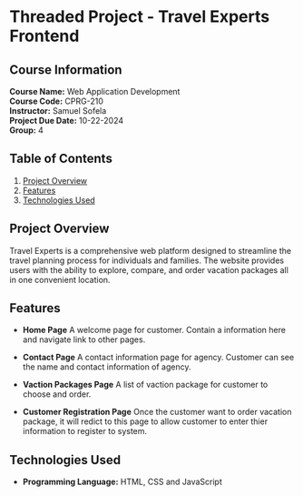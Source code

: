 # Threaded Project - Travel Experts Frontend

## Course Information

**Course Name:** Web Application Development  
**Course Code:** CPRG-210  
**Instructor:** Samuel Sofela  
**Project Due Date:** 10-22-2024  
**Group:** 4

## Table of Contents

1. [Project Overview](#project-overview)
2. [Features](#features)
3. [Technologies Used](#technologies-used)

## Project Overview

Travel Experts is a comprehensive web platform designed to streamline the travel planning process for individuals and families. The website provides users with the ability to explore, compare, and order vacation packages all in one convenient location.

## Features

- **Home Page** A welcome page for customer. Contain a information here and navigate link to other pages.

- **Contact Page** A contact information page for agency. Customer can see the name and contact information of agency.

- **Vaction Packages Page** A list of vaction package for customer to choose and order.

- **Customer Registration Page** Once the customer want to order vacation package, it will redict to this page to allow customer to enter thier information to register to system.

## Technologies Used

- **Programming Language:** HTML, CSS and JavaScript

